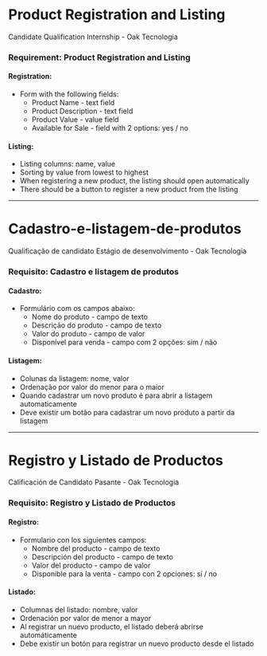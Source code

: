 # Product Registration and Listing
 Candidate Qualification Internship - Oak Tecnologia

### Requirement: Product Registration and Listing

#### Registration:

- Form with the following fields:
  - Product Name - text field
  - Product Description - text field
  - Product Value - value field
  - Available for Sale - field with 2 options: yes / no

#### Listing:

- Listing columns: name, value
- Sorting by value from lowest to highest
- When registering a new product, the listing should open automatically
- There should be a button to register a new product from the listing

---------------------------------------------------------------------------------------------------------------------------

# Cadastro-e-listagem-de-produtos
 Qualificação de candidato Estágio de desenvolvimento - Oak Tecnologia

### Requisito: Cadastro e listagem de produtos

#### Cadastro:

- Formulário com os campos abaixo:
  - Nome do produto - campo de texto
  - Descrição do produto - campo de texto
  - Valor do produto - campo de valor
  - Disponível para venda - campo com 2 opções: sim / não

#### Listagem:

- Colunas da listagem: nome, valor
- Ordenação por valor do menor para o maior
- Quando cadastrar um novo produto é para abrir a listagem automaticamente
- Deve existir um botão para cadastrar um novo produto a partir da listagem

---------------------------------------------------------------------------------------------------------------------------

# Registro y Listado de Productos
 Calificación de Candidato Pasante - Oak Tecnologia

### Requisito: Registro y Listado de Productos

#### Registro:

- Formulario con los siguientes campos:
  - Nombre del producto - campo de texto
  - Descripción del producto - campo de texto
  - Valor del producto - campo de valor
  - Disponible para la venta - campo con 2 opciones: sí / no

#### Listado:

- Columnas del listado: nombre, valor
- Ordenación por valor de menor a mayor
- Al registrar un nuevo producto, el listado deberá abrirse automáticamente
- Debe existir un botón para registrar un nuevo producto desde el listado
